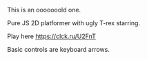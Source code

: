 This is an ooooooold one.

Pure JS 2D platformer with ugly T-rex starring.

Play here https://clck.ru/U2FnT

Basic controls are keyboard arrows.
